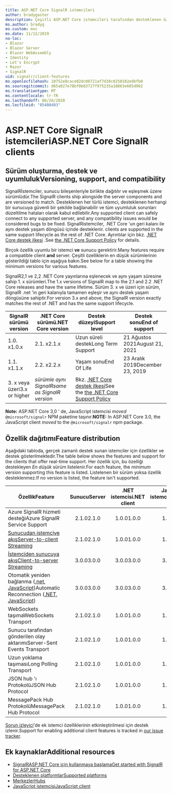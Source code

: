 ```yaml
---
title: ASP.NET Core SignalR istemcileri
author: bradygaster
description: Çeşitli ASP.NET Core istemcileri tarafından desteklenen özellikleri öğrenin SignalR .
ms.author: bradyg
ms.custom: mvc
ms.date: 11/12/2019
no-loc:
- Blazor
- Blazor Server
- Blazor WebAssembly
- Identity
- Let's Encrypt
- Razor
- SignalR
uid: signalr/client-features
ms.openlocfilehash: 10752e8cace82dc08721af7d38c0250182e9bfb0
ms.sourcegitcommit: d65a027e78bf0b83727f975235a18863e685d902
ms.translationtype: MT
ms.contentlocale: tr-TR
ms.lasthandoff: 06/26/2020
ms.locfileid: "85408493"
---
```

# <a name="aspnet-core-signalr-clients"></a><span data-ttu-id="86b9e-103">ASP.NET Core SignalR istemcileri</span><span class="sxs-lookup"><span data-stu-id="86b9e-103">ASP.NET Core SignalR clients</span></span>

## <a name="versioning-support-and-compatibility"></a><span data-ttu-id="86b9e-104">Sürüm oluşturma, destek ve uyumluluk</span><span class="sxs-lookup"><span data-stu-id="86b9e-104">Versioning, support, and compatibility</span></span>

<span data-ttu-id="86b9e-105">SignalRİstemciler, sunucu bileşenleriyle birlikte dağıtılır ve eşleşmek üzere sürümlüdür.</span><span class="sxs-lookup"><span data-stu-id="86b9e-105">The SignalR clients ship alongside the server components and are versioned to match.</span></span> <span data-ttu-id="86b9e-106">Desteklenen her türlü istemci, desteklenen herhangi bir sunucuya güvenli bir şekilde bağlanabilir ve tüm uyumluluk sorunları düzeltilme hataları olarak kabul edilebilir.</span><span class="sxs-lookup"><span data-stu-id="86b9e-106">Any supported client can safely connect to any supported server, and any compatibility issues would be considered bugs to be fixed.</span></span> SignalR<span data-ttu-id="86b9e-107">istemciler, .NET Core 'un geri kalanı ile aynı destek yaşam döngüsü içinde desteklenir.</span><span class="sxs-lookup"><span data-stu-id="86b9e-107"> clients are supported in the same support lifecycle as the rest of .NET Core.</span></span> <span data-ttu-id="86b9e-108">Ayrıntılar için bkz. [.NET Core destek ilkesi](https://dotnet.microsoft.com/platform/support/policy/dotnet-core) .</span><span class="sxs-lookup"><span data-stu-id="86b9e-108">See [the .NET Core Support Policy](https://dotnet.microsoft.com/platform/support/policy/dotnet-core) for details.</span></span>

<span data-ttu-id="86b9e-109">Birçok özellik uyumlu bir istemci **ve** sunucu gerektirir.</span><span class="sxs-lookup"><span data-stu-id="86b9e-109">Many features require a compatible client **and** server.</span></span> <span data-ttu-id="86b9e-110">Çeşitli özelliklerin en düşük sürümlerinin gösterildiği tablo için aşağıya bakın.</span><span class="sxs-lookup"><span data-stu-id="86b9e-110">See below for a table showing the minimum versions for various features.</span></span>

<span data-ttu-id="86b9e-111">SignalR2,1 ve 2,2 .NET Core yayınlarına eşlenecek ve aynı yaşam süresine sahip 1. x sürümleri.</span><span class="sxs-lookup"><span data-stu-id="86b9e-111">The 1.x versions of SignalR map to the 2.1 and 2.2 .NET Core releases and have the same lifetime.</span></span> <span data-ttu-id="86b9e-112">Sürüm 3. x ve üzeri için sürüm, SignalR .net 'in geri kalanıyla tamamen eşleşir ve aynı destek yaşam döngüsüne sahiptir.</span><span class="sxs-lookup"><span data-stu-id="86b9e-112">For version 3.x and above, the SignalR version exactly matches the rest of .NET and has the same support lifecycle.</span></span>

| SignalR<span data-ttu-id="86b9e-113"> sürümü</span><span class="sxs-lookup"><span data-stu-id="86b9e-113"> version</span></span> | <span data-ttu-id="86b9e-114">.NET Core sürümü</span><span class="sxs-lookup"><span data-stu-id="86b9e-114">.NET Core version</span></span> | <span data-ttu-id="86b9e-115">Destek düzeyi</span><span class="sxs-lookup"><span data-stu-id="86b9e-115">Support level</span></span> | <span data-ttu-id="86b9e-116">Destek sonu</span><span class="sxs-lookup"><span data-stu-id="86b9e-116">End of support</span></span> |
| - | - | - | - |
| <span data-ttu-id="86b9e-117">1.0. x</span><span class="sxs-lookup"><span data-stu-id="86b9e-117">1.0.x</span></span> | <span data-ttu-id="86b9e-118">2.1. x</span><span class="sxs-lookup"><span data-stu-id="86b9e-118">2.1.x</span></span> | <span data-ttu-id="86b9e-119">Uzun süreli destek</span><span class="sxs-lookup"><span data-stu-id="86b9e-119">Long Term Support</span></span> | <span data-ttu-id="86b9e-120">21 Ağustos 2021</span><span class="sxs-lookup"><span data-stu-id="86b9e-120">August 21, 2021</span></span> |
| <span data-ttu-id="86b9e-121">1.1. x</span><span class="sxs-lookup"><span data-stu-id="86b9e-121">1.1.x</span></span> | <span data-ttu-id="86b9e-122">2.2. x</span><span class="sxs-lookup"><span data-stu-id="86b9e-122">2.2.x</span></span> | <span data-ttu-id="86b9e-123">Yaşam sonu</span><span class="sxs-lookup"><span data-stu-id="86b9e-123">End Of Life</span></span> | <span data-ttu-id="86b9e-124">23 Aralık 2019</span><span class="sxs-lookup"><span data-stu-id="86b9e-124">December 23, 2019</span></span> |
| <span data-ttu-id="86b9e-125">3. x veya üzeri</span><span class="sxs-lookup"><span data-stu-id="86b9e-125">3.x or higher</span></span> | <span data-ttu-id="86b9e-126">*sürümle aynı SignalR*</span><span class="sxs-lookup"><span data-stu-id="86b9e-126">*same as SignalR version*</span></span> | <span data-ttu-id="86b9e-127">Bkz. [.NET Core destek ilkesi](https://dotnet.microsoft.com/platform/support/policy/dotnet-core)</span><span class="sxs-lookup"><span data-stu-id="86b9e-127">See the [the .NET Core Support Policy](https://dotnet.microsoft.com/platform/support/policy/dotnet-core)</span></span> |

<span data-ttu-id="86b9e-128">**Note:** ASP.NET Core 3,0 ' de, JavaScript istemcisi *moved* `@microsoft/signalr` NPM paketine taşınır.</span><span class="sxs-lookup"><span data-stu-id="86b9e-128">**NOTE:** In ASP.NET Core 3.0, the JavaScript client *moved* to the `@microsoft/signalr` npm package.</span></span>

## <a name="feature-distribution"></a><span data-ttu-id="86b9e-129">Özellik dağıtımı</span><span class="sxs-lookup"><span data-stu-id="86b9e-129">Feature distribution</span></span>

<span data-ttu-id="86b9e-130">Aşağıdaki tabloda, gerçek zamanlı destek sunan istemciler için özellikler ve destek gösterilmektedir.</span><span class="sxs-lookup"><span data-stu-id="86b9e-130">The table below shows the features and support for the clients that offer real-time support.</span></span> <span data-ttu-id="86b9e-131">Her özellik için, bu özelliği destekleyen *En düşük* sürüm listelenir.</span><span class="sxs-lookup"><span data-stu-id="86b9e-131">For each feature, the *minimum* version supporting this feature is listed.</span></span> <span data-ttu-id="86b9e-132">Listelenen bir sürüm yoksa özellik desteklenmez.</span><span class="sxs-lookup"><span data-stu-id="86b9e-132">If no version is listed, the feature isn't supported.</span></span>

| <span data-ttu-id="86b9e-133">Özellik</span><span class="sxs-lookup"><span data-stu-id="86b9e-133">Feature</span></span> | <span data-ttu-id="86b9e-134">Sunucu</span><span class="sxs-lookup"><span data-stu-id="86b9e-134">Server</span></span> | <span data-ttu-id="86b9e-135">.NET istemcisi</span><span class="sxs-lookup"><span data-stu-id="86b9e-135">.NET client</span></span> | <span data-ttu-id="86b9e-136">JavaScript istemcisi</span><span class="sxs-lookup"><span data-stu-id="86b9e-136">JavaScript client</span></span> | <span data-ttu-id="86b9e-137">Java istemcisi</span><span class="sxs-lookup"><span data-stu-id="86b9e-137">Java client</span></span> |
| ---- | :-: | :-: | :-: | :-: |
| <span data-ttu-id="86b9e-138">Azure SignalR hizmeti desteği</span><span class="sxs-lookup"><span data-stu-id="86b9e-138">Azure SignalR Service Support</span></span> |<span data-ttu-id="86b9e-139">2.1.0</span><span class="sxs-lookup"><span data-stu-id="86b9e-139">2.1.0</span></span>|<span data-ttu-id="86b9e-140">1.0.0</span><span class="sxs-lookup"><span data-stu-id="86b9e-140">1.0.0</span></span>|<span data-ttu-id="86b9e-141">1.0.0</span><span class="sxs-lookup"><span data-stu-id="86b9e-141">1.0.0</span></span>|<span data-ttu-id="86b9e-142">1.0.0</span><span class="sxs-lookup"><span data-stu-id="86b9e-142">1.0.0</span></span>|
| [<span data-ttu-id="86b9e-143">Sunucudan istemciye akış</span><span class="sxs-lookup"><span data-stu-id="86b9e-143">Server-to-client Streaming</span></span>](xref:signalr/streaming)          |<span data-ttu-id="86b9e-144">2.1.0</span><span class="sxs-lookup"><span data-stu-id="86b9e-144">2.1.0</span></span>|<span data-ttu-id="86b9e-145">1.0.0</span><span class="sxs-lookup"><span data-stu-id="86b9e-145">1.0.0</span></span>|<span data-ttu-id="86b9e-146">1.0.0</span><span class="sxs-lookup"><span data-stu-id="86b9e-146">1.0.0</span></span>|<span data-ttu-id="86b9e-147">1.0.0</span><span class="sxs-lookup"><span data-stu-id="86b9e-147">1.0.0</span></span>|
| [<span data-ttu-id="86b9e-148">İstemciden sunucuya akış</span><span class="sxs-lookup"><span data-stu-id="86b9e-148">Client-to-server Streaming</span></span>](xref:signalr/streaming)          |<span data-ttu-id="86b9e-149">3.0.0</span><span class="sxs-lookup"><span data-stu-id="86b9e-149">3.0.0</span></span>|<span data-ttu-id="86b9e-150">3.0.0</span><span class="sxs-lookup"><span data-stu-id="86b9e-150">3.0.0</span></span>|<span data-ttu-id="86b9e-151">3.0.0</span><span class="sxs-lookup"><span data-stu-id="86b9e-151">3.0.0</span></span>|<span data-ttu-id="86b9e-152">3.0.0</span><span class="sxs-lookup"><span data-stu-id="86b9e-152">3.0.0</span></span>|
| <span data-ttu-id="86b9e-153">Otomatik yeniden bağlanma ([.net](/aspnet/core/signalr/dotnet-client?view=aspnetcore-3.0&tabs=visual-studio#handle-lost-connection), [JavaScript](/aspnet/core/signalr/javascript-client?view=aspnetcore-3.0#reconnect-clients))</span><span class="sxs-lookup"><span data-stu-id="86b9e-153">Automatic Reconnection ([.NET](/aspnet/core/signalr/dotnet-client?view=aspnetcore-3.0&tabs=visual-studio#handle-lost-connection), [JavaScript](/aspnet/core/signalr/javascript-client?view=aspnetcore-3.0#reconnect-clients))</span></span>          |<span data-ttu-id="86b9e-154">3.0.0</span><span class="sxs-lookup"><span data-stu-id="86b9e-154">3.0.0</span></span>|<span data-ttu-id="86b9e-155">3.0.0</span><span class="sxs-lookup"><span data-stu-id="86b9e-155">3.0.0</span></span>|<span data-ttu-id="86b9e-156">3.0.0</span><span class="sxs-lookup"><span data-stu-id="86b9e-156">3.0.0</span></span>|❌|
| <span data-ttu-id="86b9e-157">WebSockets taşıma</span><span class="sxs-lookup"><span data-stu-id="86b9e-157">WebSockets Transport</span></span> |<span data-ttu-id="86b9e-158">2.1.0</span><span class="sxs-lookup"><span data-stu-id="86b9e-158">2.1.0</span></span>|<span data-ttu-id="86b9e-159">1.0.0</span><span class="sxs-lookup"><span data-stu-id="86b9e-159">1.0.0</span></span>|<span data-ttu-id="86b9e-160">1.0.0</span><span class="sxs-lookup"><span data-stu-id="86b9e-160">1.0.0</span></span>|<span data-ttu-id="86b9e-161">1.0.0</span><span class="sxs-lookup"><span data-stu-id="86b9e-161">1.0.0</span></span>|
| <span data-ttu-id="86b9e-162">Sunucu tarafından gönderilen olay aktarımı</span><span class="sxs-lookup"><span data-stu-id="86b9e-162">Server-Sent Events Transport</span></span> |<span data-ttu-id="86b9e-163">2.1.0</span><span class="sxs-lookup"><span data-stu-id="86b9e-163">2.1.0</span></span>|<span data-ttu-id="86b9e-164">1.0.0</span><span class="sxs-lookup"><span data-stu-id="86b9e-164">1.0.0</span></span>|<span data-ttu-id="86b9e-165">1.0.0</span><span class="sxs-lookup"><span data-stu-id="86b9e-165">1.0.0</span></span>|❌|
| <span data-ttu-id="86b9e-166">Uzun yoklama taşıması</span><span class="sxs-lookup"><span data-stu-id="86b9e-166">Long Polling Transport</span></span> |<span data-ttu-id="86b9e-167">2.1.0</span><span class="sxs-lookup"><span data-stu-id="86b9e-167">2.1.0</span></span>|<span data-ttu-id="86b9e-168">1.0.0</span><span class="sxs-lookup"><span data-stu-id="86b9e-168">1.0.0</span></span>|<span data-ttu-id="86b9e-169">1.0.0</span><span class="sxs-lookup"><span data-stu-id="86b9e-169">1.0.0</span></span>|<span data-ttu-id="86b9e-170">3.0.0</span><span class="sxs-lookup"><span data-stu-id="86b9e-170">3.0.0</span></span>|
| <span data-ttu-id="86b9e-171">JSON hub 'ı Protokolü</span><span class="sxs-lookup"><span data-stu-id="86b9e-171">JSON Hub Protocol</span></span> |<span data-ttu-id="86b9e-172">2.1.0</span><span class="sxs-lookup"><span data-stu-id="86b9e-172">2.1.0</span></span>|<span data-ttu-id="86b9e-173">1.0.0</span><span class="sxs-lookup"><span data-stu-id="86b9e-173">1.0.0</span></span>|<span data-ttu-id="86b9e-174">1.0.0</span><span class="sxs-lookup"><span data-stu-id="86b9e-174">1.0.0</span></span>|<span data-ttu-id="86b9e-175">1.0.0</span><span class="sxs-lookup"><span data-stu-id="86b9e-175">1.0.0</span></span>|
| <span data-ttu-id="86b9e-176">MessagePack Hub Protokolü</span><span class="sxs-lookup"><span data-stu-id="86b9e-176">MessagePack Hub Protocol</span></span> |<span data-ttu-id="86b9e-177">2.1.0</span><span class="sxs-lookup"><span data-stu-id="86b9e-177">2.1.0</span></span>|<span data-ttu-id="86b9e-178">1.0.0</span><span class="sxs-lookup"><span data-stu-id="86b9e-178">1.0.0</span></span>|<span data-ttu-id="86b9e-179">1.0.0</span><span class="sxs-lookup"><span data-stu-id="86b9e-179">1.0.0</span></span>|❌|

<span data-ttu-id="86b9e-180">[Sorun izleyici](https://github.com/dotnet/AspNetCore/issues)'de ek istemci özelliklerinin etkinleştirilmesi için destek izlenir.</span><span class="sxs-lookup"><span data-stu-id="86b9e-180">Support for enabling additional client features is tracked in [our issue tracker](https://github.com/dotnet/AspNetCore/issues).</span></span>

## <a name="additional-resources"></a><span data-ttu-id="86b9e-181">Ek kaynaklar</span><span class="sxs-lookup"><span data-stu-id="86b9e-181">Additional resources</span></span>

* <span data-ttu-id="86b9e-182">[SignalRASP.NET Core için kullanmaya başlama](xref:tutorials/signalr)</span><span class="sxs-lookup"><span data-stu-id="86b9e-182">[Get started with SignalR for ASP.NET Core](xref:tutorials/signalr)</span></span>
* [<span data-ttu-id="86b9e-183">Desteklenen platformlar</span><span class="sxs-lookup"><span data-stu-id="86b9e-183">Supported platforms</span></span>](xref:signalr/supported-platforms)
* [<span data-ttu-id="86b9e-184">Merkezler</span><span class="sxs-lookup"><span data-stu-id="86b9e-184">Hubs</span></span>](xref:signalr/hubs)
* [<span data-ttu-id="86b9e-185">JavaScript istemcisi</span><span class="sxs-lookup"><span data-stu-id="86b9e-185">JavaScript client</span></span>](xref:signalr/javascript-client)
